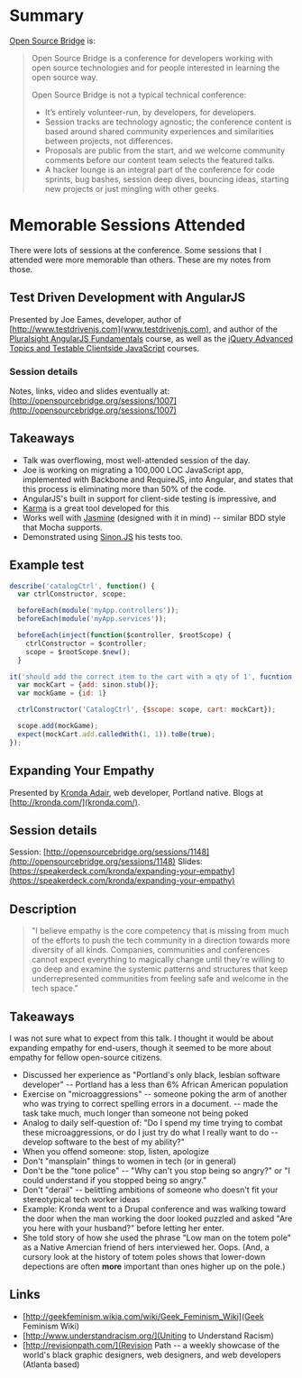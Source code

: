 # Summary

[Open Source Bridge](http://opensourcebridge.org/about/) is:

> Open Source Bridge is a conference for developers working with open source technologies and for people interested in learning the open source way.
>
> Open Source Bridge is not a typical technical conference:
>
>   * It’s entirely volunteer-run, by developers, for developers.
>   * Session tracks are technology agnostic; the conference content is based around shared community experiences and similarities between projects, not differences.
>   * Proposals are public from the start, and we welcome community comments before our content team selects the featured talks.
>   * A hacker lounge is an integral part of the conference for code sprints, bug bashes, session deep dives, bouncing ideas, starting new projects or just mingling with other geeks.

# Memorable Sessions Attended

There were lots of sessions at the conference. Some sessions that I attended were more memorable than others. These 
are my notes from those.

## Test Driven Development with AngularJS

Presented by Joe Eames, developer, author of [http://www.testdrivenjs.com](www.testdrivenjs.com), and author of the 
[Pluralsight AngularJS Fundamentals](http://pluralsight.com/training/Courses/TableOfContents/angularjs-fundamentals) 
course, as well as the [jQuery Advanced Topics and Testable Clientside JavaScript](http://pluralsight.com/training/Authors/Details/joe-eames) 
courses.

### Session details

Notes, links, video and slides eventually at: [http://opensourcebridge.org/sessions/1007](http://opensourcebridge.org/sessions/1007)


## Takeaways

* Talk was overflowing, most well-attended session of the day.
* Joe is working on migrating a 100,000 LOC JavaScript app, implemented with Backbone and RequireJS, into Angular, 
and states that this process is eliminating more than 50% of the code.
* AngularJS's built in support for client-side testing is impressive, and
* [Karma](http://karma-runner.github.io/0.8/index.html) is a great tool developed for this
* Works well with [Jasmine](http://pivotal.github.io/jasmine/) (designed with it in mind) -- 
similar BDD style that Mocha supports.
* Demonstrated using [Sinon.JS](http://sinonjs.org/) his tests too.

## Example test

```javascript
describe('catalogCtrl', function() {
  var ctrlConstructor, scope;

  beforeEach(module('myApp.controllers'));
  beforeEach(module('myApp.services'));

  beforeEach(inject(function($controller, $rootScope) {
    ctrlConstructor = $controller;
    scope = $rootScope.$new();
  }

it('should add the correct item to the cart with a qty of 1', fucntion () {
  var mockCart = {add: sinon.stub()};
  var mockGame = {id: 1}

  ctrlConstructor('CatalogCtrl', {$scope: scope, cart: mockCart});

  scope.add(mockGame);
  expect(mockCart.add.calledWith(1, 1)).toBe(true);
});

```

## Expanding Your Empathy

Presented by [Kronda Adair](http://karveldigital.com/), web developer, Portland native. 
Blogs at [http://kronda.com/](kronda.com/). 

## Session details

Session: [http://opensourcebridge.org/sessions/1148](http://opensourcebridge.org/sessions/1148)
Slides: [https://speakerdeck.com/kronda/expanding-your-empathy](https://speakerdeck.com/kronda/expanding-your-empathy)

## Description

> "I believe empathy is the core competency that is missing from much of the efforts to push the tech community in a direction towards more diversity of all kinds. Companies, communities and conferences cannot expect everything to magically change until they’re willing to go deep and examine the systemic patterns and structures that keep underrepresented communities from feeling safe and welcome in the tech space."

## Takeaways

I was not sure what to expect from this talk. I thought it would be about expanding empathy for end-users, though it 
seemed to be more about empathy for fellow open-source citizens.

* Discussed her experience as "Portland's only black, lesbian software developer" -- Portland has a less than 6%
African American population
* Exercise on "microaggressions" -- someone poking the arm of another who was trying to correct spelling errors in
a document. -- made the task take much, much longer than someone not being poked
 * Analog to daily self-question of: "Do I spend my time trying to combat these microaggressions, or do I just try 
 do what I really want to do -- develop software to the best of my ability?"
* When you offend someone: stop, listen, apologize
* Don't "mansplain" things to women in tech (or in general)
* Don't be the "tone police" -- "Why can't you stop being so angry?" or "I could understand if you stopped being so angry."
* Don't "derail" -- belittling ambitions of someone who doesn't fit your stereotypical tech worker ideas
* Example: Kronda went to a Drupal conference and was walking toward the door when the man working the door looked 
puzzled and asked "Are you here with your husband?" before letting her enter.
* She told story of how she used the phrase "Low man on the totem pole" as a Native Amercian friend of hers 
interviewed her. Oops. (And, a cursory look at the history of totem poles shows that lower-down depections are often **more**
important than ones higher up on the pole.)

## Links

* [http://geekfeminism.wikia.com/wiki/Geek_Feminism_Wiki](Geek Feminism Wiki)
* [http://www.understandracism.org/](Uniting to Understand Racism)
* [http://revisionpath.com/](Revision Path -- a weekly showcase of the world's black graphic designers, web designers, and web developers (Atlanta based)

